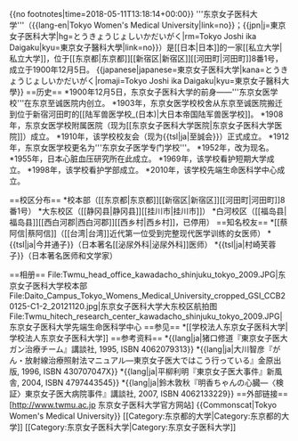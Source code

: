 {{no footnotes|time=2018-05-11T13:18:14+00:00}}
'''东京女子医科大学'''（{{lang-en|Tokyo Women's Medical University|link=no}}；{{jpn|j=東京女子医科大学|hg=とうきょうじょしいかだいがく|rm=Tokyo Joshi ika Daigaku|kyu=東京女子醫科大學|link=no}}）是[[日本|日本]]的一家[[私立大学|私立大学]]，位于[[东京都|东京都]][[新宿区|新宿区]][[河田町|河田町]]8番1号，成立于1900年12月5日。
{{japanese|japanese=東京女子医科大学|kana=とうきょうじょしいかだいがく|romaji=Tokyo Joshi ika Daigaku|kyu=東京女子醫科大學}}
==历史==
*1900年12月5日，东京女子医科大学的前身——'''东京女医学校'''在东京至诚医院内创立。
*1903年，东京女医学校校舍从东京至诚医院搬迁到位于新宿河田町的[[陆军兽医学校_(日本)|大日本帝国陆军兽医学校]]。
*1908年，东京女医学校附属医院（现为[[东京女子医科大学医院|东京女子医科大学医院]]）成立。
*1910年，该学校校友会（现为{{tsl|ja|至誠会}}）正式成立。
*1912年，东京女医学校更名为'''东京女子医学专门学校'''。
*1952年，改为现名。
*1955年，日本心脏血压研究所在此成立。
*1969年，该学校看护短期大学成立。
*1998年，该学校看护学部成立。
*2010年，该学校先端生命医科学中心成立。

==校区分布==
*校本部（[[东京都|东京都]][[新宿区|新宿区]][[河田町|河田町]]8番1号）
*大东校区（[[静冈县|静冈县]][[挂川市|挂川市]]）
*白河校区（[[福岛县|福岛县]][[西白河郡|西白河郡]][[西乡村|西乡村]]，已停用）
==知名校友==
*[[蔡阿信|蔡阿信]]（[[台湾|台湾]]近代第一位受到完整现代医学训练的女医师）
*{{tsl|ja|今井通子}}（日本著名[[泌尿外科|泌尿外科]]医师）
*{{tsl|ja|村崎芙蓉子}}（日本著名医师和文学家）

==相册==
<gallery>
File:Twmu_head_office_kawadacho_shinjuku_tokyo_2009.JPG|东京女子医科大学校本部
File:Daito_Campus_Tokyo_Womens_Medical_University_cropped_GSI_CCB20125-C1-2_20121120.jpg|东京女子医科大学大东校区航拍图
File:Twmu_hitech_research_center_kawadacho_shinjuku_tokyo_2009.JPG|东京女子医科大学先端生命医科学中心
</gallery>
==参见==
*[[学校法人东京女子医科大学|学校法人东京女子医科大学]]
==参考资料==
*{{lang|ja|猪口修道『東京女子医大ガン治療チーム』講談社, 1995, ISBN 4062079313}}
*{{lang|ja|大川智彦『がん・放射線治療照射法マニュアル―東京女子医大ではこう行っている』金原出版, 1996, ISBN 430707047X}}
*{{lang|ja|平柳利明『東京女子医大事件』新風舎, 2004, ISBN 4797443545}}
*{{lang|ja|鈴木敦秋『明香ちゃんの心臓―〈検証〉東京女子医大病院事件』講談社, 2007, ISBN 4062133229}}
==外部链接==
[http://www.twmu.ac.jp 东京女子医科大学官方网站]
{{Commonscat|Tokyo Women's Medical University}}
[[Category:东京都的大学|Category:东京都的大学]]
[[Category:东京女子医科大学|Category:东京女子医科大学]]